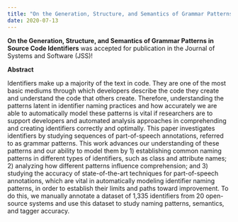 ```yaml
---
title: "On the Generation, Structure, and Semantics of Grammar Patterns in Source Code Identifiers was accepted for publication at the Journal of Systems and Software!"
date: 2020-07-13
---
```


**On the Generation, Structure, and Semantics of Grammar Patterns in Source Code Identifiers** was accepted for publication in the Journal of Systems and Software (JSS)!

<!--more-->
**Abstract**

Identifiers make up a majority of the text in code. They are one of the most basic mediums through which developers describe the code they create and understand the code that others create. Therefore, understanding the patterns latent in identifier naming practices and how accurately we are able to automatically model these patterns is vital if researchers are to support developers and automated analysis approaches in comprehending and creating identifiers correctly and optimally. This paper investigates identifiers by studying sequences of part-of-speech annotations, referred to as grammar patterns. This work advances our understanding of these patterns and our ability to model them by 1) establishing common naming patterns in different types of identifiers, such as class and attribute names; 2) analyzing how different patterns influence comprehension; and 3) studying the accuracy of state-of-the-art techniques for part-of-speech annotations, which are vital in automatically modeling identifier naming patterns, in order to establish their limits and paths toward improvement. To do this, we manually annotate a dataset of 1,335 identifiers from 20 open-source systems and use this dataset to study naming patterns, semantics, and tagger accuracy.
